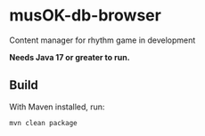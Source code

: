 # musOK-db-browser
Content manager for rhythm game in development

**Needs Java 17 or greater to run.**

## Build
With Maven installed, run:
```
mvn clean package
```
